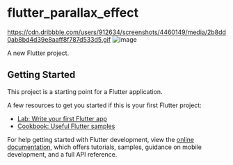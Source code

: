 # flutter_parallax_effect
https://cdn.dribbble.com/users/912634/screenshots/4460149/media/2b8dd0ab8bd4d39e8aaff8f787d533d5.gif
![image](https://user-images.githubusercontent.com/117461048/216662508-640d76a3-aab6-449e-ae4d-2cb4d197e3ef.png)

A new Flutter project.

## Getting Started

This project is a starting point for a Flutter application.

A few resources to get you started if this is your first Flutter project:

- [Lab: Write your first Flutter app](https://docs.flutter.dev/get-started/codelab)
- [Cookbook: Useful Flutter samples](https://docs.flutter.dev/cookbook)

For help getting started with Flutter development, view the
[online documentation](https://docs.flutter.dev/), which offers tutorials,
samples, guidance on mobile development, and a full API reference.
